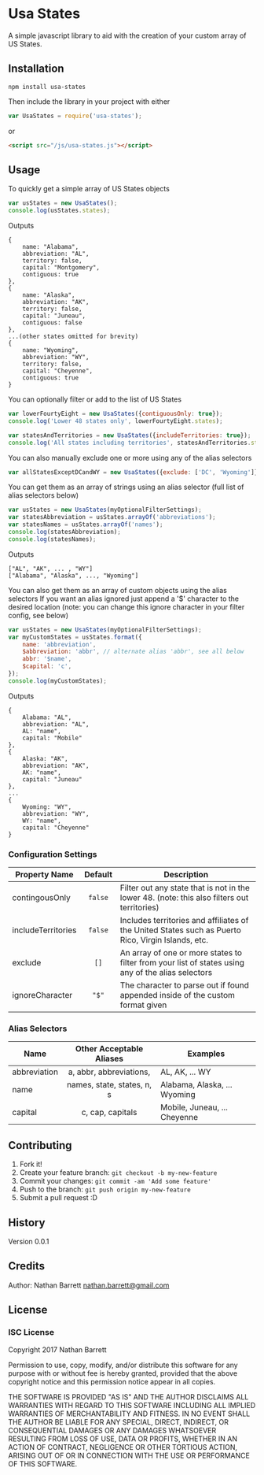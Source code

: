 # Usa States

A simple javascript library to aid with the creation of your custom array of US States.

## Installation

`npm install usa-states`

Then include the library in your project with either

```javascript
var UsaStates = require('usa-states');
```

or

```html
<script src="/js/usa-states.js"></script>
```

## Usage

To quickly get a simple array of US States objects

```javascript
var usStates = new UsaStates();
console.log(usStates.states);
```
Outputs
```
{
    name: "Alabama",
    abbreviation: "AL",
    territory: false,
    capital: "Montgomery",
    contiguous: true
},
{
    name: "Alaska",
    abbreviation: "AK",
    territory: false,
    capital: "Juneau",
    contiguous: false
},
...(other states omitted for brevity)
{
    name: "Wyoming",
    abbreviation: "WY",
    territory: false,
    capital: "Cheyenne",
    contiguous: true
}
```

You can optionally filter or add to the list of US States

```javascript
var lowerFourtyEight = new UsaStates({contiguousOnly: true});
console.log('Lower 48 states only', lowerFourtyEight.states);

var statesAndTerritories = new UsaStates({includeTerritories: true}); 
console.log('All states including territories', statesAndTerritories.states);

```

You can also manually exclude one or more using any of the alias selectors

```javascript
var allStatesExceptDCandWY = new UsaStates({exclude: ['DC', 'Wyoming']});
```

You can get them as an array of strings using an alias selector
(full list of alias selectors below)

```javascript
var usStates = new UsaStates(myOptionalFilterSettings);
var statesAbbreviation = usStates.arrayOf('abbreviations');
var statesNames = usStates.arrayOf('names');
console.log(statesAbbreviation);
console.log(statesNames);
```
Outputs
```
["AL", "AK", ... , "WY"]
["Alabama", "Alaska", ..., "Wyoming"]
```

You can also get them as an array of custom objects using the alias selectors
If you want an alias ignored just append a '$' character to the desired location
(note: you can change this ignore character in your filter config, see below)

```javascript
var usStates = new UsaStates(myOptionalFilterSettings);
var myCustomStates = usStates.format({
    name: 'abbreviation',
    $abbreviation: 'abbr', // alternate alias 'abbr', see all below
    abbr: '$name',
    $capital: 'c',
});
console.log(myCustomStates);
```
Outputs
```
{
    Alabama: "AL",
    abbreviation: "AL",
    AL: "name",
    capital: "Mobile"
},
{
    Alaska: "AK",
    abbreviation: "AK",
    AK: "name",
    capital: "Juneau"
},
...
{
    Wyoming: "WY",
    abbreviation: "WY",
    WY: "name",
    capital: "Cheyenne"
}
```

### Configuration Settings

| Property Name | Default | Description |
| ------------- |:-------:| ----------- |
| contingousOnly | `false` | Filter out any state that is not in the lower 48. (note: this also filters out territories) |
| includeTerritories | `false` | Includes territories and affiliates of the United States such as Puerto Rico, Virgin Islands, etc. |
| exclude | `[]` | An array of one or more states to filter from your list of states using any of the alias selectors |
| ignoreCharacter | `"$"` | The character to parse out if found appended inside of the custom format given |

### Alias Selectors

| Name | Other Acceptable Aliases | Examples
| ---- |:-----------------------:| -------
| abbreviation | a, abbr, abbreviations, | AL, AK, ... WY
| name | names, state, states, n, s | Alabama, Alaska, ... Wyoming |
| capital | c, cap, capitals | Mobile, Juneau, ... Cheyenne |



## Contributing

1. Fork it!
2. Create your feature branch: `git checkout -b my-new-feature`
3. Commit your changes: `git commit -am 'Add some feature'`
4. Push to the branch: `git push origin my-new-feature`
5. Submit a pull request :D

## History

Version 0.0.1

## Credits

Author: Nathan Barrett
nathan.barrett@gmail.com

## License

### ISC License
Copyright 2017 Nathan Barrett

Permission to use, copy, modify, and/or distribute this software for any purpose with or without fee is hereby granted, provided that the above copyright notice and this permission notice appear in all copies.

THE SOFTWARE IS PROVIDED "AS IS" AND THE AUTHOR DISCLAIMS ALL WARRANTIES WITH REGARD TO THIS SOFTWARE INCLUDING ALL IMPLIED WARRANTIES OF MERCHANTABILITY AND FITNESS. IN NO EVENT SHALL THE AUTHOR BE LIABLE FOR ANY SPECIAL, DIRECT, INDIRECT, OR CONSEQUENTIAL DAMAGES OR ANY DAMAGES WHATSOEVER RESULTING FROM LOSS OF USE, DATA OR PROFITS, WHETHER IN AN ACTION OF CONTRACT, NEGLIGENCE OR OTHER TORTIOUS ACTION, ARISING OUT OF OR IN CONNECTION WITH THE USE OR PERFORMANCE OF THIS SOFTWARE.